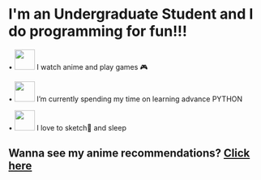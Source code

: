# I'm an Undergraduate Student and I do programming for fun!!!

   •  <img src="https://media.giphy.com/media/J6JazAkCVLId91L4yM/giphy.gif" width="40" height="40" /> I watch anime and play games 🎮
   
   •  <img src="https://media.giphy.com/media/Ws6T5PN7wHv3cY8xy8/giphy.gif" width="40" height="40" /> I’m currently spending my time on learning advance PYTHON
  
   •  <img src="https://media.giphy.com/media/VhtSLWxOQOGdFfGTTa/giphy.gif" width="40" height="40" /> I love to sketch🎨 and sleep

   ## Wanna see my anime recommendations? [**Click here**](https://github.com/ph03iA/Anime-List)
   
